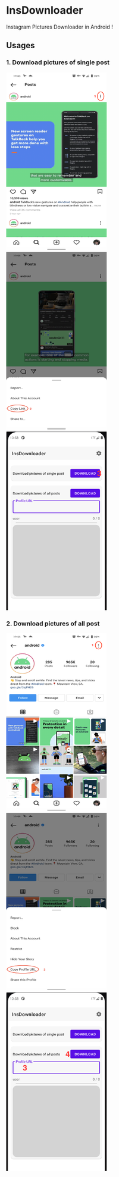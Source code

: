 # InsDownloader
Instagram Pictures Downloader in Android !

Usages
------------
### 1. Download pictures of single post

<img src="screenshots/down_single_1.png" width="270" height="480"/> <img src="screenshots/down_single_2.png" width="270" height="480"/> <img src="screenshots/down_single_3.png" width="270" height="480"/>

### 2. Download pictures of all post

<img src="screenshots/down_all_1.png" width="270" height="480"/> <img src="screenshots/down_all_2.png" width="270" height="480"/> <img src="screenshots/down_all_3.png" width="270" height="480"/>
